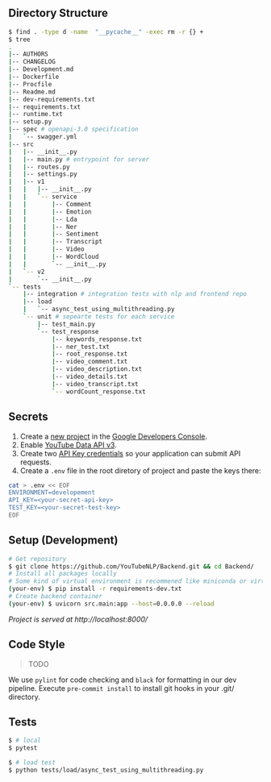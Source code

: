 



## Directory Structure

```bash
$ find . -type d -name  "__pycache__" -exec rm -r {} +
$ tree
.
|-- AUTHORS
|-- CHANGELOG
|-- Development.md
|-- Dockerfile
|-- Procfile
|-- Readme.md
|-- dev-requirements.txt
|-- requirements.txt
|-- runtime.txt
|-- setup.py
|-- spec # openapi-3.0 specification
|   `-- swagger.yml
|-- src
|   |-- __init__.py
|   |-- main.py # entrypoint for server
|   |-- routes.py
|   |-- settings.py
|   |-- v1
|   |   |-- __init__.py
|   |   `-- service
|   |       |-- Comment
|   |       |-- Emotion
|   |       |-- Lda
|   |       |-- Ner
|   |       |-- Sentiment
|   |       |-- Transcript
|   |       |-- Video
|   |       |-- WordCloud
|   |       `-- __init__.py
|   `-- v2
|       `-- __init__.py
`-- tests
    |-- integration # integration tests with nlp and frontend repo
    |-- load
    |   `-- async_test_using_multithreading.py
    `-- unit # sepearte tests for each service
        |-- test_main.py
        `-- test_response
            |-- keywords_response.txt
            |-- ner_test.txt
            |-- root_response.txt
            |-- video_comment.txt
            |-- video_description.txt
            |-- video_details.txt
            |-- video_transcript.txt
            `-- wordCount_response.txt
```

## Secrets
1. Create a [new project](https://console.developers.google.com/projectcreate) in the [Google Developers Console](https://console.developers.google.com).
2. Enable [YouTube Data API v3](https://console.developers.google.com/apis/library/youtube.googleapis.com?id=125bab65-cfb6-4f25-9826-4dcc309bc508).
3. Create two [API Key credentials](https://console.developers.google.com/apis/credentials) so your application can submit API requests.
5. Create a `.env` file in the root diretory of project and paste the keys there:
```bash
cat > .env << EOF
ENVIRONMENT=developement
API_KEY=<your-secret-api-key>
TEST_KEY=<your-secret-test-key>
EOF
```

## Setup (Development)
```bash
# Get repository
$ git clone https://github.com/YouTubeNLP/Backend.git && cd Backend/
# Install all packages locally
# Some kind of virtual environment is recommened like miniconda or virtualenv
(your-env) $ pip install -r requirements-dev.txt
# Create backend container
(your-env) $ uvicorn src.main:app --host=0.0.0.0 --reload
 ```
*Project is served at http://localhost:8000/*

## Code Style
> TODO  

We use `pylint` for code checking and `black` for formatting in our dev pipeline. Execute `pre-commit install` to install git hooks in your .git/ directory.

## Tests
```bash
$ # local
$ pytest
```
```bash
$ # load test
$ python tests/load/async_test_using_multithreading.py
```







